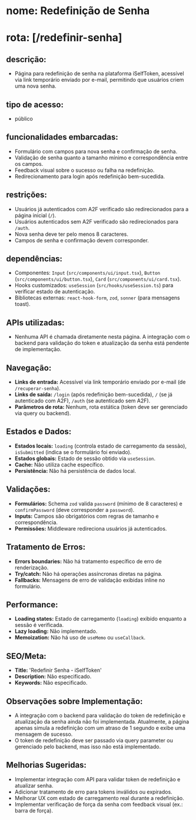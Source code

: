 # **nome:** Redefinição de Senha
# **rota:** [/redefinir-senha]

## **descrição:**
- Página para redefinição de senha na plataforma iSelfToken, acessível via link temporário enviado por e-mail, permitindo que usuários criem uma nova senha.

## **tipo de acesso:**
- público

## **funcionalidades embarcadas:**
- Formulário com campos para nova senha e confirmação de senha.
- Validação de senha quanto a tamanho mínimo e correspondência entre os campos.
- Feedback visual sobre o sucesso ou falha na redefinição.
- Redirecionamento para login após redefinição bem-sucedida.

## **restrições:**
- Usuários já autenticados com A2F verificado são redirecionados para a página inicial (`/`).
- Usuários autenticados sem A2F verificado são redirecionados para `/auth`.
- Nova senha deve ter pelo menos 8 caracteres.
- Campos de senha e confirmação devem corresponder.

## **dependências:**
- Componentes: `Input` (`src/components/ui/input.tsx`), `Button` (`src/components/ui/button.tsx`), `Card` (`src/components/ui/card.tsx`).
- Hooks customizados: `useSession` (`src/hooks/useSession.ts`) para verificar estado de autenticação.
- Bibliotecas externas: `react-hook-form`, `zod`, `sonner` (para mensagens toast).

## **APIs utilizadas:**
- Nenhuma API é chamada diretamente nesta página. A integração com o backend para validação do token e atualização da senha está pendente de implementação.

## **Navegação:**
- **Links de entrada:** Acessível via link temporário enviado por e-mail (de `/recuperar-senha`).
- **Links de saída:** `/login` (após redefinição bem-sucedida), `/` (se já autenticado com A2F), `/auth` (se autenticado sem A2F).
- **Parâmetros de rota:** Nenhum, rota estática (token deve ser gerenciado via query ou backend).

## **Estados e Dados:**
- **Estados locais:** `loading` (controla estado de carregamento da sessão), `isSubmitted` (indica se o formulário foi enviado).
- **Estados globais:** Estado de sessão obtido via `useSession`.
- **Cache:** Não utiliza cache específico.
- **Persistência:** Não há persistência de dados local.

## **Validações:**
- **Formulários:** Schema `zod` valida `password` (mínimo de 8 caracteres) e `confirmPassword` (deve corresponder a `password`).
- **Inputs:** Campos são obrigatórios com regras de tamanho e correspondência.
- **Permissões:** Middleware redireciona usuários já autenticados.

## **Tratamento de Erros:**
- **Errors boundaries:** Não há tratamento específico de erro de renderização.
- **Try/catch:** Não há operações assíncronas diretas na página.
- **Fallbacks:** Mensagens de erro de validação exibidas inline no formulário.

## **Performance:**
- **Loading states:** Estado de carregamento (`loading`) exibido enquanto a sessão é verificada.
- **Lazy loading:** Não implementado.
- **Memoization:** Não há uso de `useMemo` ou `useCallback`.

## **SEO/Meta:**
- **Title:** 'Redefinir Senha - iSelfToken'
- **Description:** Não especificado.
- **Keywords:** Não especificado.

## **Observações sobre Implementação:**
- A integração com o backend para validação do token de redefinição e atualização da senha ainda não foi implementada. Atualmente, a página apenas simula a redefinição com um atraso de 1 segundo e exibe uma mensagem de sucesso.
- O token de redefinição deve ser passado via query parameter ou gerenciado pelo backend, mas isso não está implementado.

## **Melhorias Sugeridas:**
- Implementar integração com API para validar token de redefinição e atualizar senha.
- Adicionar tratamento de erro para tokens inválidos ou expirados.
- Melhorar UX com estado de carregamento real durante a redefinição.
- Implementar verificação de força da senha com feedback visual (ex.: barra de força).
